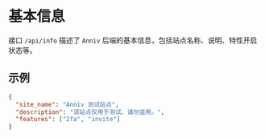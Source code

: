# 基本信息

接口 `/api/info` 描述了 `Anniv` 后端的基本信息，包括站点名称、说明、特性开启状态等。

## 示例

```json
{
  "site_name": "Anniv 测试站点",
  "description": "该站点仅用于测试，请勿滥用。",
  "features": ["2fa", "invite"]
}
```
